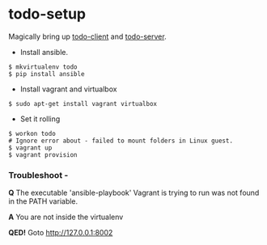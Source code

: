 # todo-setup

Magically bring up [todo-client](https://github.com/caulagi/todo-client)
and [todo-server](https://github.com/caulagi/todo-server).

* Install ansible.

```
$ mkvirtualenv todo
$ pip install ansible
```

* Install vagrant and virtualbox

```
$ sudo apt-get install vagrant virtualbox
```

* Set it rolling 

```
$ workon todo
# Ignore error about - failed to mount folders in Linux guest.
$ vagrant up
$ vagrant provision
```

### Troubleshoot -

**Q** The executable 'ansible-playbook' Vagrant is trying to run was not
found in the PATH variable.

**A**  You are not inside the virtualenv



**QED!**  Goto http://127.0.0.1:8002
